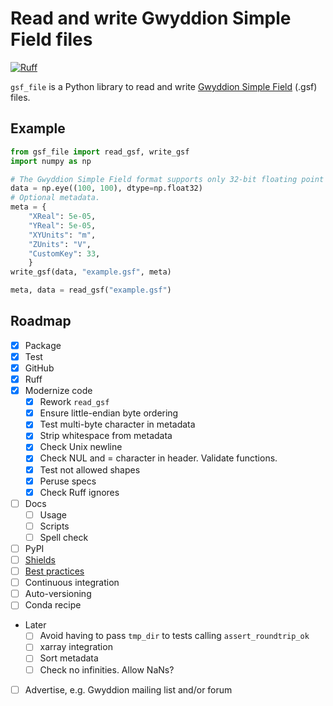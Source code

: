 # Read and write Gwyddion Simple Field files

[![Ruff](https://img.shields.io/endpoint?url=https://raw.githubusercontent.com/astral-sh/ruff/main/assets/badge/v2.json)](https://github.com/astral-sh/ruff)

`gsf_file` is a Python library to read and write [Gwyddion Simple Field](http://gwyddion.net/documentation/user-guide-en/gsf.html) (.gsf) files.

## Example

```python
from gsf_file import read_gsf, write_gsf
import numpy as np

# The Gwyddion Simple Field format supports only 32-bit floating point data.
data = np.eye((100, 100), dtype=np.float32)
# Optional metadata.
meta = {
    "XReal": 5e-05,
    "YReal": 5e-05,
    "XYUnits": "m",
    "ZUnits": "V",
    "CustomKey": 33,
    }
write_gsf(data, "example.gsf", meta)

meta, data = read_gsf("example.gsf")
```

## Roadmap

- [x] Package
- [x] Test
- [x] GitHub
- [x] Ruff
- [x] Modernize code
    - [x] Rework `read_gsf`
    - [x] Ensure little-endian byte ordering
    - [x] Test multi-byte character in metadata
    - [x] Strip whitespace from metadata
    - [x] Check Unix newline
    - [x] Check NUL and = character in header. Validate functions.
    - [x] Test not allowed shapes
    - [x] Peruse specs
    - [x] Check Ruff ignores
- [ ] Docs
    - [ ] Usage
    - [ ] Scripts
    - [ ] Spell check
- [ ] PyPI
- [ ] [Shields](https://shields.io/)
- [ ] [Best practices](https://learn.scientific-python.org/development/guides/packaging-simple/)
- [ ] Continuous integration
- [ ] Auto-versioning
- [ ] Conda recipe
- Later
    - [ ] Avoid having to pass `tmp_dir` to tests calling `assert_roundtrip_ok`
    - [ ] xarray integration
    - [ ] Sort metadata
    - [ ] Check no infinities. Allow NaNs?
- [ ] Advertise, e.g. Gwyddion mailing list and/or forum
